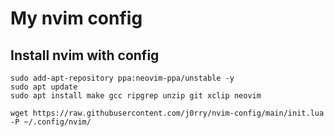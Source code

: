 # My nvim config


## Install nvim with config

```
sudo add-apt-repository ppa:neovim-ppa/unstable -y
sudo apt update
sudo apt install make gcc ripgrep unzip git xclip neovim
```
```
wget https://raw.githubusercontent.com/j0rry/nvim-config/main/init.lua -P ~/.config/nvim/
```
